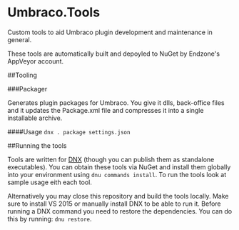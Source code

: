 # Umbraco.Tools
Custom tools to aid Umbraco plugin development and maintenance in general.

These tools are automatically built and depoyled to NuGet by Endzone's AppVeyor account.

##Tooling

###Packager

Generates plugin packages for Umbraco. You give it dlls, back-office files and it updates the Package.xml file and compresses it into a single installable archive.

####Usage
`dnx . package settings.json`

##Running the tools

Tools are written for [DNX](http://docs.asp.net/en/latest/dnx/overview.html) (though you can publish them as standalone executables). You can obtain these tools via NuGet and install them globally into your environment using `dnu commands install`. 
To run the tools look at sample usage eith each tool.

Alternatively you may close this repository and build the tools locally. Make sure to install VS 2015 or manually install DNX to be able to run it. Before running a DNX command you need to restore the dependencies. You can do this by running: `dnu restore`.

